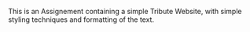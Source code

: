 This is an Assignement containing a simple Tribute Website, with simple styling techniques and formatting of the text.
